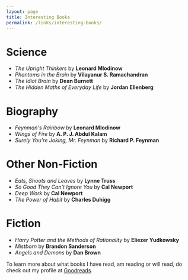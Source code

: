 ```yaml
---
layout: page
title: Interesting Books
permalink: /links/interesting-books/
---
```


# Science
* _The Upright Thinkers_ by **Leonard Mlodinow**
* _Phantoms in the Brain_ by **Vilayanur S. Ramachandran**
* _The Idiot Brain_ by **Dean Burnett**
* _The Hidden Maths of Everyday Life_ by **Jordan Ellenberg**

# Biography
* _Feynman's Rainbow_ by **Leonard Mlodinow**
* _Wings of Fire_ by **A. P. J. Abdul Kalam**
* _Surely You're Joking, Mr. Feynman_ by **Richard P. Feynman**

# Other Non-Fiction
* _Eats, Shoots and Leaves_ by **Lynne Truss**
* _So Good They Can't Ignore You_ by **Cal Newport**
* _Deep Work_ by **Cal Newport**
* _The Power of Habit_ by **Charles Duhigg**

# Fiction
* _Harry Potter and the Methods of Rationality_ by **Eliezer Yudkowsky**
* _Mistborn_ by **Brandon Sanderson**
* _Angels and Demons_ by **Dan Brown**

To learn more about what books I have read, am reading or will read, do check out my profile at <a href="https://goodreads.com/mythreyiramesh" target="_blank">Goodreads</a>.
